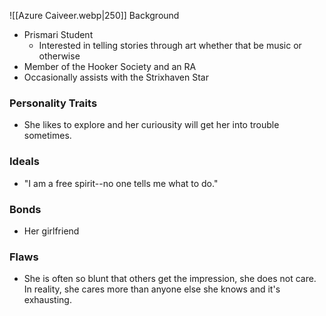 ![[Azure Caiveer.webp|250]]
Background
- Prismari Student
	- Interested in telling stories through art whether that be music or otherwise
- Member of the Hooker Society and an RA
- Occasionally assists with the Strixhaven Star
### Personality Traits
- She likes to explore and her curiousity will get her into trouble sometimes.
### Ideals
- "I am a free spirit--no one tells me what to do."
### Bonds
- Her girlfriend
### Flaws
- She is often so blunt that others get the impression, she does not care. In reality, she cares more than anyone else she knows and it's exhausting.